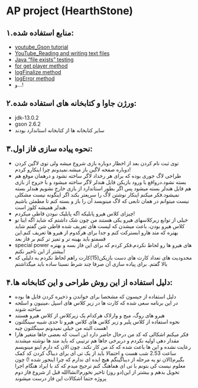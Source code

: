 ﻿AP project (HearthStone) 
====
۱.منابع استفاده شده:
------
* [youtube_Gson tutorial](https://www.youtube.com/playlist?list=PLpUMhvC6l7AOy4UEORSutzFus98n-Es_l)
* [YouTube_Reading and writing text files](https://www.youtube.com/watch?v=BxCbxfpwC7Q)
* [Java “file exists” testing](https://alvinalexander.com/java/java-file-exists-directory-exists)
* [for get player method](https://stackoverflow.com/questions/9151619/how-to-iterate-over-a-jsonobject)
* [logFinalize method](https://stackoverflow.com/questions/20039980/java-replace-line-in-text-file)
* [logError method](https://www.programiz.com/java-programming/examples/convert-stack-trace-string)
* و...!


۲.ورژن جاوا و کتابخانه های استفاده شده:
--
* jdk-13.0.2
* gson 2.6.2
* سایر کتابخانه ها از کتابخانه استاندارد بودند 



۳.نحوه پیاده سازی فاز اول:
---
* توی ثبت نام کردن بعد از اخطار دوباره بازی شروع میشه ولی توی لاگین کردن دوباره صفحه لاگین باز میشه.نمیدونم چرا اینکارو کردم!
* طراحی لاگ جوری بوده که برای هر رخداد لاگر ساخته نشود و درهمان موقع هم بسته نشود.درواقع با ورود بازیکن فایل هندلر لاگر ساخته میشود و با خروج از بازی هم فایل هندلر بسته میشود پس اگر بطور استاندارد از بازی خارج نشویم هندلر بسته نمیشود.فکر میکنم اینکار نوشتن لاگ را سریعتر بکند اگر اینگونه نیست مشکلی نیست میتوانم در همان تابعی که لاگ مینویسد آن را باز و بسته کنم تا مطمئن باشیم هندلر همیشه کلوز است.
* چیزای کلاس هیرو پابلیکه اگه پابلیک نبودن قاطی میکردم!
* خیلی از توابع زیرکلاسهای هیرو یکی هستند من چون شک داشتم که شاید اگه اینا تو کلاس هیرو بودن، باعث میشدن که لیست های تعریف شده قاطی شن گفتم شاید بهتره که متد هارو ابسترکت کنم و جدا برای هرکدوم از هیرو ها تعریف کنم.این قسمتو باید بهینه تر و تمیز تر کنم بر فاز بعد
* special power های هیرو ها رو لحاظ نکردم.فکر کردم که برای این فاز بسه و بهتره بیشتر از این تاخیر نکنم!
* محدودیت های تعداد کارت های دست بازیکن(15)کارت راهم لحاظ نکردم به دلیلی که بالا گفتم. برای پیاده سازی آن صرفا چند شرط نسبتا ساده باید میگذاشتم

۴.دلیل استفاده از این روش طراحی و این کتابخانه ها:
----
* دلیل استفاده از جیسون که مشخصا برای خواندن و ذخیره کردن فایل ها بوده
* در این برنامه سعی شده که کارت ها در زیر کلاس های اسپل ،‌مینیون و اسلحه ساخته شوند
* هیرو های روگ، میج و وارلاک هرکدام یک زیرکلاس از کلاس هیرو هستند
* نحوه استفاده از کلاس پلیر و زیر کلاس های کلاس هیرو تا حدی شبیه سینگلتون هست البته من خیلی نمیدونم سینگلتون چیه!
* فکر میکنم اشکالی که کد من درحال حاضر دارد این است که بعضی جاها متغیر هارا مقدار دهی اولیه نکردم و دربرخی جاها هم ترتیبی که باید متد ها نوشته میشدند رعایت نشده و این ها باعث شده که کد من کار نکند. چون الان که دارم اینو مینویسم ساعت 2.53 شب هست و احتمالا باید از یک تی ای برای دیباگ کردن کد کمک بگیرم(الان تو یه مرحله از دیباگینگم هیچ ایده ای ندارم که چرا اینجور شده !) چون معلوم نیست کی بتونم با تی ای هماهنگ کنم ترجیح میدم که کد با ایراد هنگام اجرا تحویل بدهم و بیشتر از این(دو روز) تاخیر نخورم!انشاالله قبل از شروع فاز دوم پروژه حتما اشکالات این فاز درست میشوند
